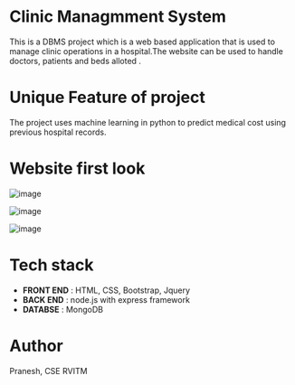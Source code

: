 # Clinic Managmment System 
This is a DBMS project which  is a web based application that is used to manage clinic operations in a hospital.The website can be used to handle doctors, patients and beds alloted . 

# Unique Feature of project 
The project uses machine learning in python  to predict medical cost using previous hospital records.
# Website first look
![image](https://user-images.githubusercontent.com/117212598/216758047-382f6c14-7a44-47b9-8416-34a01367fee7.png)

![image](https://user-images.githubusercontent.com/117212598/216758115-254d3acd-53a0-4758-9c63-631c0ecc2c30.png)

![image](https://user-images.githubusercontent.com/117212598/216758171-5c4ff869-8301-4f23-b65f-407586c51809.png)


# Tech stack
* **FRONT END** : HTML, CSS, Bootstrap, Jquery
* **BACK END** : node.js with express framework
* **DATABSE** : MongoDB  

# Author
Pranesh, CSE RVITM  
